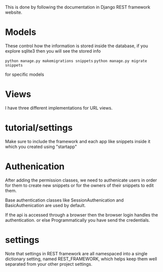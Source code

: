 
This is done by following the documentation in Django REST framework website.

# Models

These control how the information is stored inside the database, if you explore sqlite3 then you will see the stored info

`python manage.py makemigrations snippets`
`python manage.py migrate snippets` 

for specific models

# Views

I have three different implementations for URL views. 

# tutorial/settings

Make sure to include the framework and each app like snippets inside it which you created using "startapp"

# Authenication

After adding the permission classes, we need to authenicate users in order for them to create new snippets or for the owners of their snippets to edit them. 

Base authentication classes like SessionAuthenication and BasicAuthenication are used by default. 

If the api is accessed through a browser then the browser login handles the authentication. or else Programmatically you have send the credentials.

# settings

Note that settings in REST framework are all namespaced into a single dictionary setting, named REST_FRAMEWORK, which helps keep them well separated from your other project settings.
